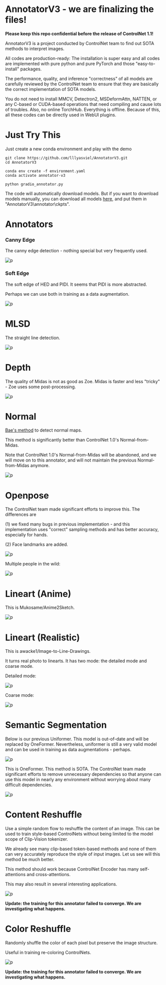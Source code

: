 # AnnotatorV3 - we are finalizing the files!

**Please keep this repo confidential before the release of ControlNet 1.1!**

AnnotatorV3 is a project conducted by ControlNet team to find out SOTA methods to interpret images.

All codes are production-ready: The installation is super easy and all codes are implemented with pure python and pure PyTorch and those "easy-to-install" packages.

The performance, quality, and inference "correctness" of all models are carefully reviewed by the ControlNet team to ensure that they are basically the correct implementation of SOTA models.

You do not need to install MMCV, Detectron2, MSDeformAttn, NATTEN, or any C-based or CUDA-based operations that need compiling and cause lots of troubles. Also, no online TorchHub. Everything is offline. Because of this, all these codes can be directly used in WebUI plugins.

# Just Try This

Just create a new conda environment and play with the demo

    git clone https://github.com/lllyasviel/AnnotatorV3.git
    cd AnnotatorV3    

    conda env create -f environment.yaml
    conda activate annotator-v3
    
    python gradio_annotator.py

The code will automatically download models. But if you want to download models manually, you can download all models [here](https://huggingface.co/lllyasviel/Annotators/tree/main), and put them in "AnnotatorV3\annotator\ckpts".

# Annotators

### Canny Edge

The canny edge detection - nothing special but very frequently used.

![p](github_misc/1.png)

### Soft Edge

The soft edge of HED and PIDI. It seems that PIDI is more abstracted. 

Perhaps we can use both in training as a data augmentation.

![p](github_misc/2.png)

# MLSD

The straight line detection.

![p](github_misc/3.png)

# Depth

The quality of Midas is not as good as Zoe. Midas is faster and less "tricky" - Zoe uses some post-processing.

![p](github_misc/4.png)

# Normal

[Bae's method](https://github.com/baegwangbin/surface_normal_uncertainty) to detect normal maps.

This method is significantly better than ControlNet 1.0's Normal-from-Midas.

Note that ControlNet 1.0's Normal-from-Midas will be abandoned, and we will move on to this annotator, and will not maintain the previous Normal-from-Midas anymore.

![p](github_misc/5.png)

# Openpose

The ControlNet team made significant efforts to improve this. The differences are

(1) we fixed many bugs in previous implementation - and this implementation uses "correct" sampling methods and has better accuracy, especially for hands.

(2) Face landmarks are added.

![p](github_misc/6.png)

Multiple people in the wild:

![p](github_misc/6b.png)

# Lineart (Anime)

This is Mukosame/Anime2Sketch.

![p](github_misc/7.png)

# Lineart (Realistic)

This is awacke1/Image-to-Line-Drawings.

It turns real photo to linearts. It has two mode: the detailed mode and coarse mode.

Detailed mode:

![p](github_misc/8.png)

Coarse mode:

![p](github_misc/9.png)

# Semantic Segmentation

Below is our previous Uniformer. This model is out-of-date and will be replaced by OneFormer. Nevertheless, uniformer is still a very valid model and can be used in training as data augmentations - perhaps.

![p](github_misc/10.png)

This is OneFormer. This method is SOTA. The ControlNet team made significant efforts to remove unnecessary dependencies so that anyone can use this model in nearly any environment without worrying about many difficult dependencies.

![p](github_misc/11.png)

# Content Reshuffle

Use a simple random flow to reshuffle the content of an image. This can be used to train style-based ControlNets without being limited to the model scope of Clip-Vision tokenizer. 

We already see many clip-based token-based methods and none of them can very accurately reproduce the style of input images. Let us see will this method be much better.

This method should work because ControlNet Encoder has many self-attentions and cross-attentions.

This may also result in several interesting applications.

![p](github_misc/12.png)

**Update: the training for this annotator failed to converge. We are investigating what happens.**

# Color Reshuffle

Randomly shuffle the color of each pixel but preserve the image structure. 

Useful in training re-coloring ControlNets.

![p](github_misc/14.png)

**Update: the training for this annotator failed to converge. We are investigating what happens.**
